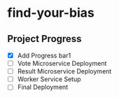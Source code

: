 # find-your-bias

## Project Progress
- [x] Add Progress bar1
- [ ] Vote Microservice Deployment
- [ ] Result Microservice Deployment
- [ ] Worker Service Setup
- [ ] Final Deployment 
